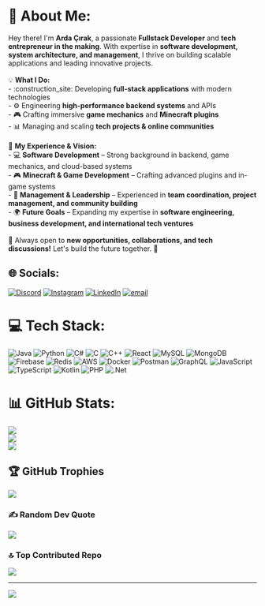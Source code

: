 # 💫 About Me:
Hey there! I'm **Arda Çırak**, a passionate **Fullstack Developer** and **tech entrepreneur in the making**. With expertise in **software development, system architecture, and management**, I thrive on building scalable applications and leading innovative projects.  <br><br>:bulb: **What I Do:**  <br>- :construction_site: Developing **full-stack applications** with modern technologies  <br>- :gear: Engineering **high-performance backend systems** and APIs  <br>- :video_game: Crafting immersive **game mechanics** and **Minecraft plugins**  <br>- :bar_chart: Managing and scaling **tech projects & online communities**  <br><br>:dart: **My Experience & Vision:**  <br>- :computer: **Software Development** – Strong background in backend, game mechanics, and cloud-based systems  <br>- :video_game: **Minecraft & Game Development** – Crafting advanced plugins and in-game systems  <br>- :office: **Management & Leadership** – Experienced in **team coordination, project management, and community building**  <br>- :earth_africa: **Future Goals** – Expanding my expertise in **software engineering, business development, and international tech ventures**  <br><br>:speech_balloon: Always open to **new opportunities, collaborations, and tech discussions!** Let's build the future together. :rocket:  <br>


## 🌐 Socials:
[![Discord](https://img.shields.io/badge/Discord-%237289DA.svg?logo=discord&logoColor=white)](https://discord.gg/kurtu) [![Instagram](https://img.shields.io/badge/Instagram-%23E4405F.svg?logo=Instagram&logoColor=white)](https://instagram.com/by.ardacirak) [![LinkedIn](https://img.shields.io/badge/LinkedIn-%230077B5.svg?logo=linkedin&logoColor=white)](https://linkedin.com/in/bykurtu) [![email](https://img.shields.io/badge/Email-D14836?logo=gmail&logoColor=white)](mailto:kurtu8298@gmail.com) 

# 💻 Tech Stack:
![Java](https://img.shields.io/badge/java-%23ED8B00.svg?style=for-the-badge&logo=openjdk&logoColor=white) ![Python](https://img.shields.io/badge/python-3670A0?style=for-the-badge&logo=python&logoColor=ffdd54) ![C#](https://img.shields.io/badge/c%23-%23239120.svg?style=for-the-badge&logo=csharp&logoColor=white) ![C](https://img.shields.io/badge/c-%2300599C.svg?style=for-the-badge&logo=c&logoColor=white) ![C++](https://img.shields.io/badge/c++-%2300599C.svg?style=for-the-badge&logo=c%2B%2B&logoColor=white) ![React](https://img.shields.io/badge/react-%2320232a.svg?style=for-the-badge&logo=react&logoColor=%2361DAFB) ![MySQL](https://img.shields.io/badge/mysql-4479A1.svg?style=for-the-badge&logo=mysql&logoColor=white) ![MongoDB](https://img.shields.io/badge/MongoDB-%234ea94b.svg?style=for-the-badge&logo=mongodb&logoColor=white) ![Firebase](https://img.shields.io/badge/firebase-%23039BE5.svg?style=for-the-badge&logo=firebase) ![Redis](https://img.shields.io/badge/redis-%23DD0031.svg?style=for-the-badge&logo=redis&logoColor=white) ![AWS](https://img.shields.io/badge/AWS-%23FF9900.svg?style=for-the-badge&logo=amazon-aws&logoColor=white) ![Docker](https://img.shields.io/badge/docker-%230db7ed.svg?style=for-the-badge&logo=docker&logoColor=white) ![Postman](https://img.shields.io/badge/Postman-FF6C37?style=for-the-badge&logo=postman&logoColor=white) ![GraphQL](https://img.shields.io/badge/-GraphQL-E10098?style=for-the-badge&logo=graphql&logoColor=white) ![JavaScript](https://img.shields.io/badge/javascript-%23323330.svg?style=for-the-badge&logo=javascript&logoColor=%23F7DF1E) ![TypeScript](https://img.shields.io/badge/typescript-%23007ACC.svg?style=for-the-badge&logo=typescript&logoColor=white) ![Kotlin](https://img.shields.io/badge/kotlin-%237F52FF.svg?style=for-the-badge&logo=kotlin&logoColor=white) ![PHP](https://img.shields.io/badge/php-%23777BB4.svg?style=for-the-badge&logo=php&logoColor=white) ![.Net](https://img.shields.io/badge/.NET-5C2D91?style=for-the-badge&logo=.net&logoColor=white)
# 📊 GitHub Stats:
![](https://github-readme-stats.vercel.app/api?username=byKurtu&theme=shadow_green&hide_border=false&include_all_commits=true&count_private=true)<br/>
![](https://github-readme-streak-stats.herokuapp.com/?user=byKurtu&theme=shadow_green&hide_border=false)<br/>
![](https://github-readme-stats.vercel.app/api/top-langs/?username=byKurtu&theme=shadow_green&hide_border=false&include_all_commits=true&count_private=true&layout=compact)

## 🏆 GitHub Trophies
![](https://github-profile-trophy.vercel.app/?username=byKurtu&theme=radical&no-frame=false&no-bg=false&margin-w=4)

### ✍️ Random Dev Quote
![](https://quotes-github-readme.vercel.app/api?type=horizontal&theme=tokyonight)

### 🔝 Top Contributed Repo
![](https://github-contributor-stats.vercel.app/api?username=byKurtu&limit=5&theme=shadow_green&combine_all_yearly_contributions=true)

---
[![](https://visitcount.itsvg.in/api?id=byKurtu&icon=10&color=3)](https://visitcount.itsvg.in)

<!-- Proudly created with GPRM ( https://gprm.itsvg.in ) -->
